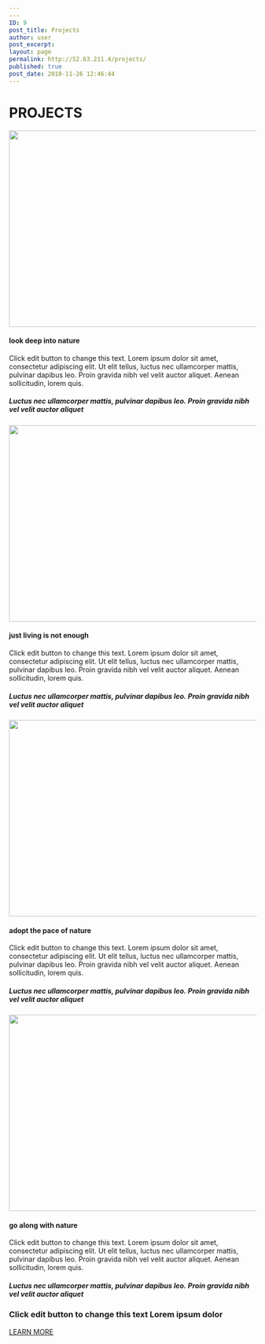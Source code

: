 ```yaml
---
---
ID: 9
post_title: Projects
author: user
post_excerpt:
layout: page
permalink: http://52.63.211.4/projects/
published: true
post_date: 2018-11-26 12:46:44
---
```

<h1>PROJECTS</h1>		
										<img width="590" height="400" src="https://websitedemos.net/alex26/wp-content/uploads/sites/339/2018/11/img-06-free-img.jpg" alt="" srcset="https://websitedemos.net/alex26/wp-content/uploads/sites/339/2018/11/img-06-free-img.jpg 590w, https://websitedemos.net/alex26/wp-content/uploads/sites/339/2018/11/img-06-free-img-300x203.jpg 300w" sizes="(max-width: 590px) 100vw, 590px" />											
			<h4>look deep into nature</h4>		
		<p>Click edit button to change this text. Lorem ipsum dolor sit amet, consectetur adipiscing elit. Ut elit tellus, luctus nec ullamcorper mattis, pulvinar dapibus leo. Proin gravida nibh vel velit auctor aliquet. Aenean sollicitudin, lorem quis.</p><h5>Luctus nec ullamcorper mattis, pulvinar dapibus leo. Proin gravida nibh vel velit auctor aliquet</h5>		
										<img width="590" height="400" src="https://websitedemos.net/alex26/wp-content/uploads/sites/339/2018/11/img-07-free-img.jpg" alt="" srcset="https://websitedemos.net/alex26/wp-content/uploads/sites/339/2018/11/img-07-free-img.jpg 590w, https://websitedemos.net/alex26/wp-content/uploads/sites/339/2018/11/img-07-free-img-300x203.jpg 300w" sizes="(max-width: 590px) 100vw, 590px" />											
			<h4>just living is not enough</h4>		
		<p>Click edit button to change this text. Lorem ipsum dolor sit amet, consectetur adipiscing elit. Ut elit tellus, luctus nec ullamcorper mattis, pulvinar dapibus leo. Proin gravida nibh vel velit auctor aliquet. Aenean sollicitudin, lorem quis.</p><h5>Luctus nec ullamcorper mattis, pulvinar dapibus leo. Proin gravida nibh vel velit auctor aliquet</h5>		
										<img width="590" height="400" src="https://websitedemos.net/alex26/wp-content/uploads/sites/339/2018/11/img-08-free-img.jpg" alt="" srcset="https://websitedemos.net/alex26/wp-content/uploads/sites/339/2018/11/img-08-free-img.jpg 590w, https://websitedemos.net/alex26/wp-content/uploads/sites/339/2018/11/img-08-free-img-300x203.jpg 300w" sizes="(max-width: 590px) 100vw, 590px" />											
			<h4>adopt the pace of nature</h4>		
		<p>Click edit button to change this text. Lorem ipsum dolor sit amet, consectetur adipiscing elit. Ut elit tellus, luctus nec ullamcorper mattis, pulvinar dapibus leo. Proin gravida nibh vel velit auctor aliquet. Aenean sollicitudin, lorem quis.</p><h5>Luctus nec ullamcorper mattis, pulvinar dapibus leo. Proin gravida nibh vel velit auctor aliquet</h5>		
										<img width="590" height="400" src="https://websitedemos.net/alex26/wp-content/uploads/sites/339/2018/11/img-09-free-img.jpg" alt="" srcset="https://websitedemos.net/alex26/wp-content/uploads/sites/339/2018/11/img-09-free-img.jpg 590w, https://websitedemos.net/alex26/wp-content/uploads/sites/339/2018/11/img-09-free-img-300x203.jpg 300w" sizes="(max-width: 590px) 100vw, 590px" />											
			<h4>go along with nature</h4>		
		<p>Click edit button to change this text. Lorem ipsum dolor sit amet, consectetur adipiscing elit. Ut elit tellus, luctus nec ullamcorper mattis, pulvinar dapibus leo. Proin gravida nibh vel velit auctor aliquet. Aenean sollicitudin, lorem quis.</p><h5>Luctus nec ullamcorper mattis, pulvinar dapibus leo. Proin gravida nibh vel velit auctor aliquet</h5>		
			<h3>Click edit button to change this text Lorem ipsum dolor</h3>		
			<a href="#" role="button">
						LEARN MORE
					</a>